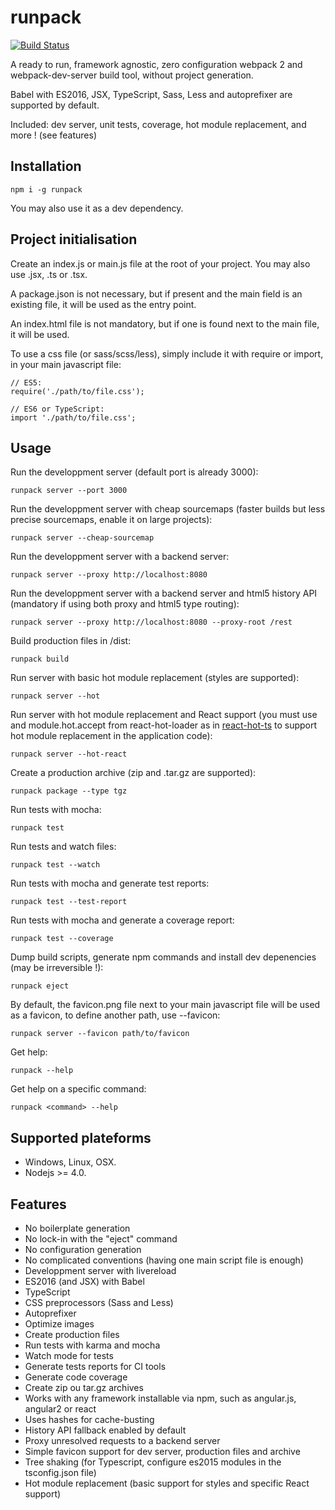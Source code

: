 # runpack
[![Build Status](https://travis-ci.org/cybrown/runpack.svg?branch=master)](https://travis-ci.org/cybrown/runpack)

A ready to run, framework agnostic, zero configuration webpack 2 and webpack-dev-server build tool, without project generation.

Babel with ES2016, JSX, TypeScript, Sass, Less and autoprefixer are supported by default.

Included: dev server, unit tests, coverage, hot module replacement, and more ! (see features)

## Installation

```
npm i -g runpack
```
You may also use it as a dev dependency.

## Project initialisation

Create an index.js or main.js file at the root of your project. You may also use .jsx, .ts or .tsx.

A package.json is not necessary, but if present and the main field is an existing file, it will be used as the entry point.

An index.html file is not mandatory, but if one is found next to the main file, it will be used.

To use a css file (or sass/scss/less), simply include it with require or import, in your main javascript file:

```
// ES5:
require('./path/to/file.css');

// ES6 or TypeScript:
import './path/to/file.css';
```

## Usage

Run the developpment server (default port is already 3000):
```
runpack server --port 3000
```

Run the developpment server with cheap sourcemaps (faster builds but less precise sourcemaps, enable it on large projects):
```
runpack server --cheap-sourcemap
```

Run the developpment server with a backend server:
```
runpack server --proxy http://localhost:8080
```

Run the developpment server with a backend server and html5 history API (mandatory if using both proxy and html5 type routing):
```
runpack server --proxy http://localhost:8080 --proxy-root /rest
```

Build production files in /dist:
```
runpack build
```

Run server with basic hot module replacement (styles are supported):
```
runpack server --hot
```

Run server with hot module replacement and React support (you must use <AppContainer /> and module.hot.accept from react-hot-loader as in [react-hot-ts](https://github.com/Glavin001/react-hot-ts/blob/master/src/index.tsx) to support hot module replacement in the application code):
```
runpack server --hot-react
```

Create a production archive (zip and .tar.gz are supported):
```
runpack package --type tgz
```

Run tests with mocha:
```
runpack test
```

Run tests and watch files:
```
runpack test --watch
```

Run tests with mocha and generate test reports:
```
runpack test --test-report
```

Run tests with mocha and generate a coverage report:
```
runpack test --coverage
```

Dump build scripts, generate npm commands and install dev depenencies (may be irreversible !):
```
runpack eject
```

By default, the favicon.png file next to your main javascript file will be used as a favicon, to define another path, use --favicon:
```
runpack server --favicon path/to/favicon
```

Get help:
```
runpack --help
```

Get help on a specific command:
```
runpack <command> --help
```

## Supported plateforms

 * Windows, Linux, OSX.
 * Nodejs >= 4.0.

## Features

 * No boilerplate generation
 * No lock-in with the "eject" command
 * No configuration generation
 * No complicated conventions (having one main script file is enough)
 * Developpment server with livereload
 * ES2016 (and JSX) with Babel
 * TypeScript
 * CSS preprocessors (Sass and Less)
 * Autoprefixer
 * Optimize images
 * Create production files
 * Run tests with karma and mocha
 * Watch mode for tests
 * Generate tests reports for CI tools
 * Generate code coverage
 * Create zip ou tar.gz archives
 * Works with any framework installable via npm, such as angular.js, angular2 or react
 * Uses hashes for cache-busting
 * History API fallback enabled by default
 * Proxy unresolved requests to a backend server
 * Simple favicon support for dev server, production files and archive
 * Tree shaking (for Typescript, configure es2015 modules in the tsconfig.json file)
 * Hot module replacement (basic support for styles and specific React support)
